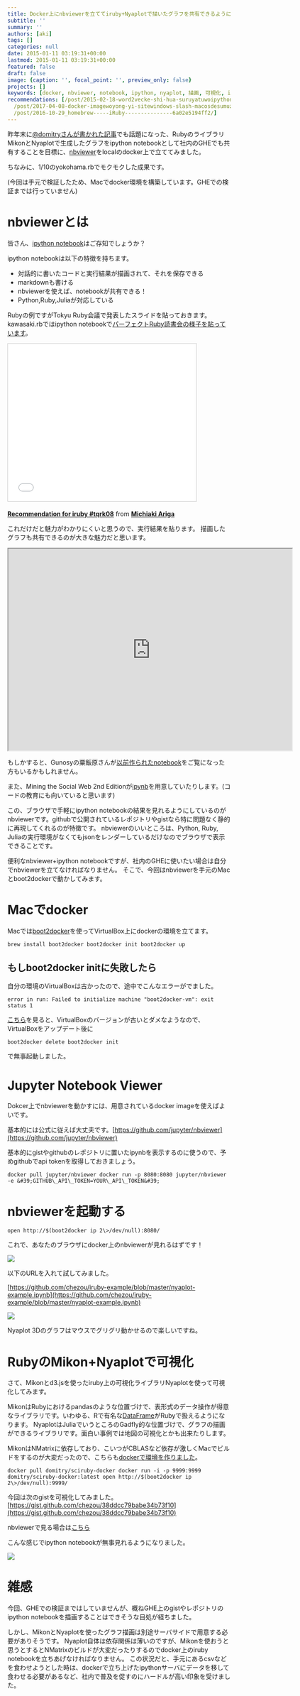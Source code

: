 ```yaml
---
title: Docker上にnbviewerを立ててiruby+Nyaplotで描いたグラフを共有できるようにしてみた
subtitle: ''
summary: ''
authors: [aki]
tags: []
categories: null
date: 2015-01-11 03:19:31+00:00
lastmod: 2015-01-11 03:19:31+00:00
featured: false
draft: false
image: {caption: '', focal_point: '', preview_only: false}
projects: []
keywords: [docker, nbviewer, notebook, ipython, nyaplot, 描画, 可視化, iruby, ruby, mac]
recommendations: [/post/2015-02-18-word2vecke-shi-hua-suruyatuwoipython-notebookkarajian-reruyounisita/,
  /post/2017-04-08-docker-imagewoyong-yi-sitewindows-slash-macosdesumuzunitong-ren-zhi-wozuo-tutahua-sphinxbian/,
  /post/2016-10-29_homebrew-----iRuby---------------6a02e5194ff2/]
---
```

昨年末に[@domitryさんが書かれた記事](http://domitry.hatenablog.jp/entry/science_with_ruby)でも話題になった、RubyのライブラリMikonとNyaplotで生成したグラフをipython notebookとして社内のGHEでも共有することを目標に、[nbviewer](https://nbviewer.ipython.org/)をlocalのdocker上で立ててみました。

ちなみに、1/10のyokohama.rbでモクモクした成果です。

(今回は手元で検証したため、Macでdocker環境を構築しています。GHEでの検証までは行っていません)

# nbviewerとは

皆さん、[ipython notebook](http://ipython.org/notebook.html)はご存知でしょうか？

ipython notebookは以下の特徴を持ちます。

- 対話的に書いたコードと実行結果が描画されて、それを保存できる
- markdownも書ける
- nbviewerを使えば、notebookが共有できる！
- Python,Ruby,Juliaが対応している

Rubyの例ですがTokyu Ruby会議で発表したスライドを貼っておきます。 kawasaki.rbではipython notebookで[パーフェクトRuby読書会の様子を貼っています](http://kawasakirb.github.io/kawasakirb/2014/12/23/kawasakirb-019-kwskrb/)。

<iframe src="//www.slideshare.net/slideshow/embed_code/42147157" width="425" height="355" frameborder="0" marginwidth="0" marginheight="0" scrolling="no" style="border:1px solid #CCC; border-width:1px; margin-bottom:5px; max-width: 100%;" allowfullscreen> </iframe>

  **[Recommendation for iruby #tqrk08](//www.slideshare.net/chezou/recommendation-for-iruby "Recommendation for iruby #tqrk08")** from **[Michiaki Ariga](//www.slideshare.net/chezou)** 

これだけだと魅力がわかりにくいと思うので、実行結果を貼ります。 描画したグラフも共有できるのが大きな魅力だと思います。

<iframe src="https://nbviewer.ipython.org/github/chezou/iruby-example/blob/master/graph-example.ipynb" width="640" height="455"> </iframe>

もしかすると、Gunosyの粟飯原さんが[以前作られたnotebook](https://nbviewer.ipython.org/gist/shunsukeaihara/dc2552453e1272866e2a)をご覧になった方もいるかもしれません。

また、Mining the Social Web 2nd Editionが[ipynb](https://nbviewer.ipython.org/github/ptwobrussell/Mining-the-Social-Web-2nd-Edition/blob/master/ipynb/_Appendix%20A%20-%20Virtual%20Machine%20Experience.ipynb)を用意していたりします。(コードの教育にも向いていると思います)

この、ブラウザで手軽にipython notebookの結果を見れるようにしているのがnbviewerです。githubで公開されているレポジトリやgistなら特に問題なく静的に再現してくれるのが特徴です。 nbviewerのいいところは、Python, Ruby, Juliaの実行環境がなくてもjsonをレンダーしているだけなのでブラウザで表示できることです。

便利なnbviewer+ipython notebookですが、社内のGHEに使いたい場合は自分でnbviewerを立てなければなりません。 そこで、今回はnbviewerを手元のMacとboot2dockerで動かしてみます。

# Macでdocker

Macでは[boot2docker](http://boot2docker.io/)を使ってVirtualBox上にdockerの環境を立てます。

    brew install boot2docker boot2docker init boot2docker up

## もしboot2docker initに失敗したら

自分の環境のVirtualBoxは古かったので、途中でこんなエラーがでました。

    error in run: Failed to initialize machine "boot2docker-vm": exit status 1

[こちら](https://github.com/boot2docker/boot2docker/issues/525)を見ると、VirtualBoxのバージョンが古いとダメなようなので、VirtualBoxをアップデート後に

    boot2docker delete boot2docker init

で無事起動しました。

# Jupyter Notebook Viewer

Dokcer上でnbviewerを動かすには、用意されているdocker imageを使えばよいです。

基本的には公式に従えば大丈夫です。[https://github.com/jupyter/nbviewer](https://github.com/jupyter/nbviewer)

基本的にgistやgithubのレポジトリに置いたipynbを表示するのに使うので、予めgithubでapi tokenを取得しておきましょう。

    docker pull jupyter/nbviewer docker run -p 8080:8080 jupyter/nbviewer -e &#39;GITHUB\_API\_TOKEN=YOUR\_API\_TOKEN&#39;

# nbviewerを起動する

    open http://$(boot2docker ip 2\>/dev/null):8080/

これで、あなたのブラウザにdocker上のnbviewerが見れるはずです！

![](/img/2015/01/11/031931/20150111031411.png)

以下のURLを入れて試してみました。

[https://github.com/chezou/iruby-example/blob/master/nyaplot-example.ipynb](https://github.com/chezou/iruby-example/blob/master/nyaplot-example.ipynb)

![](/img/2015/01/11/031931/20150111031415.png)

Nyaplot 3Dのグラフはマウスでグリグリ動かせるので楽しいですね。

# RubyのMikon+Nyaplotで可視化

さて、Mikonとd3.jsを使ったiruby上の可視化ライブラリNyaplotを使って可視化してみます。

MikonはRubyにおけるpandasのような位置づけで、表形式のデータ操作が得意なライブラリです。いわゆる、Rで有名な[DataFrame](http://cse.naro.affrc.go.jp/takezawa/r-tips/r/39.html)がRubyで扱えるようになります。 NyaplotはJuliaでいうところのGadfly的な位置づけで、グラフの描画ができるライブラリです。面白い事例では地図の可視化とかも出来たりします。

MikonはNMatrixに依存しており、こいつがCBLASなど依存が激しくMacでビルドをするのが大変だったので、こちらも[dockerで環境を作りました](https://registry.hub.docker.com/u/domitry/sciruby-docker/)。

    docker pull domitry/sciruby-docker docker run -i -p 9999:9999 domitry/sciruby-docker:latest open http://$(boot2docker ip 2\>/dev/null):9999/

今回は次のgistを可視化してみました。[https://gist.github.com/chezou/38ddcc79babe34b73f10](https://gist.github.com/chezou/38ddcc79babe34b73f10)

nbviewerで見る場合は[こちら](https://nbviewer.ipython.org/gist/chezou/38ddcc79babe34b73f10)

こんな感じでipython notebookが無事見れるようになりました。

![](/img/2015/01/11/031931/20150111031419.png)

# 雑感

今回、GHEでの検証まではしていませんが、概ねGHE上のgistやレポジトリのipython notebookを描画することはできそうな目処が経ちました。

しかし、MikonとNyaplotを使ったグラフ描画は別途サーバサイドで用意する必要がありそうです。 Nyaplot自体は依存関係は薄いのですが、Mikonを使おうと思うとするとNMatrixのビルドが大変だったりするのでdocker上のiruby notebookを立ちあげなければなりません。 この状況だと、手元にあるcsvなどを食わせようとした時は、dockerで立ち上げたipythonサーバにデータを移して食わせる必要があるなど、社内で普及を促すのにハードルが高い印象を受けました。


